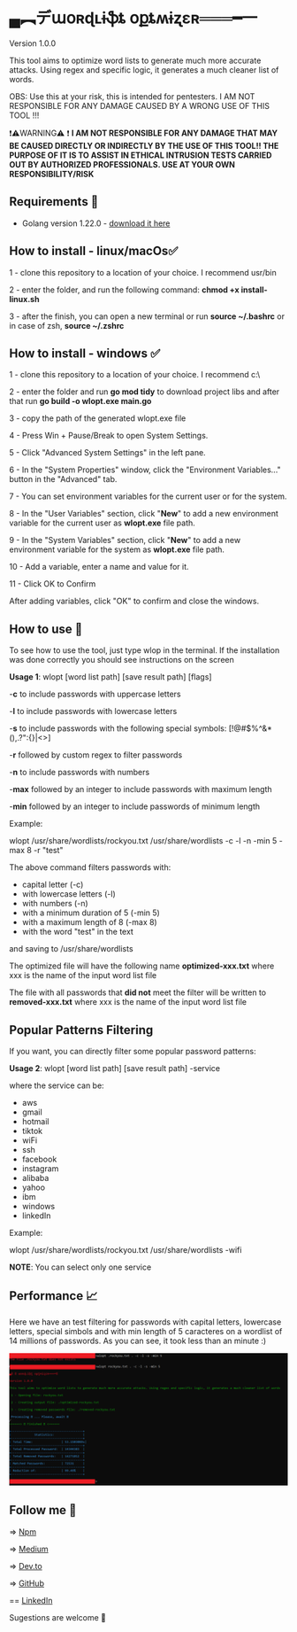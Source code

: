 
# ▄︻デաօʀɖʟɨֆȶ օքȶʍɨʐɛʀ═══━一

 Version 1.0.0

This tool aims to optimize word lists to generate much more accurate attacks. Using regex and specific logic, it generates a much cleaner list of words.

OBS: Use this at your risk, this is intended for pentesters. I AM NOT RESPONSIBLE FOR ANY DAMAGE CAUSED BY A WRONG USE OF THIS TOOL !!!

❗⚠️WARNING⚠️ ❗
**I AM NOT RESPONSIBLE FOR ANY DAMAGE THAT MAY BE CAUSED DIRECTLY OR INDIRECTLY BY THE USE OF THIS TOOL!!
THE PURPOSE OF IT IS TO ASSIST IN ETHICAL INTRUSION TESTS CARRIED OUT BY AUTHORIZED PROFESSIONALS. USE AT YOUR OWN RESPONSIBILITY/RISK**

## Requirements 🎯

- Golang version 1.22.0 - [download it here](https://go.dev/)

## How to install - linux/macOs✅

1 - clone this repository to a location of your choice. I recommend usr/bin

2 - enter the folder, and run the following command: **chmod +x install-linux.sh**

3 - after the finish,  you can open a new terminal or run  **source ~/.bashrc** or in case of zsh,  **source ~/.zshrc**

## How to install - windows ✅

1  - clone this repository to a location of your choice. I recommend c:\

2  - enter the folder and run **go mod tidy** to download project libs and after that run **go build -o wlopt.exe main.go**

3  - copy the path of the generated wlopt.exe file

4  - Press Win + Pause/Break to open System Settings.

5  - Click "Advanced System Settings" in the left pane.

6  - In the "System Properties" window, click the "Environment Variables..." button in the "Advanced" tab.

7  - You can set environment variables for the current user or for the system.

8 - In the "User Variables" section, click "**New**" to add a new environment variable for the current user as **wlopt.exe** file path.

9 - In the "System Variables" section, click "**New**" to add a new environment variable for the system as **wlopt.exe** file path.

10 - Add a variable, enter a name and value for it.

11 - Click OK to Confirm

After adding variables, click "OK" to confirm and close the windows.

## How to use 🚀

To see how to use the tool, just type wlop in the terminal. If the installation was done correctly you should see instructions on the screen

**Usage 1**: wlopt [word list path] [save result path] [flags]

-**c** to include passwords with uppercase letters

-**l** to include passwords with lowercase letters

-**s** to include passwords with the following special symbols: [!@#$%^&*(),.?\":{}|<>]

-**r** followed by custom regex to filter passwords

-**n** to include passwords with numbers

-**max** followed by an integer to include passwords with maximum length

-**min** followed by an integer to include passwords of minimum length

Example:

wlopt /usr/share/wordlists/rockyou.txt /usr/share/wordlists -c -l -n -min 5 -max 8 -r "test"

The above command filters passwords with:

- capital letter (-c)
- with lowercase letters (-l)
- with numbers (-n)
- with a minimum duration of 5 (-min 5)
- with a maximum length of 8 (-max 8)
- with the word "test" in the text

and saving to /usr/share/wordlists

The optimized file will have the following name **optimized-xxx.txt** where xxx is the name of the input word list file

The file with all passwords that **did not**  meet the filter will be written to **removed-xxx.txt** where xxx is the name of the input word list file

## Popular Patterns Filtering

If you want, you can directly filter some popular password patterns:

**Usage 2**: wlopt [word list path] [save result path] -service

where the service can be:

- aws
- gmail
- hotmail
- tiktok
- wiFi
- ssh
- facebook
- instagram
- alibaba
- yahoo
- ibm
- windows
- linkedIn

Example:

wlopt /usr/share/wordlists/rockyou.txt /usr/share/wordlists -wifi

**NOTE**: You can select only one service

## Performance 📈

Here we have an test filtering for passwords with capital letters, lowercase letters, special simbols and with min length of 5 caracteres on a wordlist of 14 millions of passwords. As you can see, it took less than an minute :)

![test result](assets/result.PNG)

## Follow me 🙂

=> [Npm](https://www.npmjs.com/~r9n)

=> [Medium](https://medium.com/@ronaldomodesto_84548/chatgpt-and-secure-development-3f062dd4b8c)

=> [Dev.to](https://dev.to/r9n)

=> [GitHub](https://github.com/R9n/portfolio)

== [LinkedIn](https://br.linkedin.com/in/ronaldo-mp)

Sugestions are welcome 🙂
